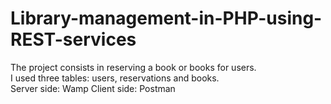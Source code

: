 # Library-management-in-PHP-using-REST-services

The project consists in reserving a book or books for users.<br/>I used three tables: users, reservations and books.<br/>
Server side: Wamp
Client side: Postman
